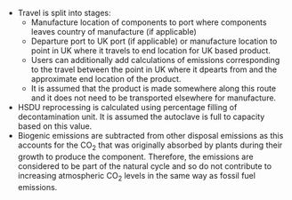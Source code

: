 - Travel is split into stages:
	- Manufacture location of components to port where components leaves country of manufacture (if applicable)
	- Departure port to UK port (if applicable) or manufacture location to point in UK where it travels to end location for UK based product.
	- Users can additionally add calculations of emissions corresponding to the travel between the point in UK where it dpearts from and the approximate end location of the product.
	 - It is assumed that the product is made somewhere along this route and it does not need to be transported elsewhere for manufacture.
- HSDU reprocessing is calculated using percentage filling of decontamination unit. It is assumed the autoclave is full to capacity based on this value.
- Biogenic emissions are subtracted from other disposal emissions as this accounts for the CO$_{2}$ that was originally absorbed by plants during their growth to produce the component. Therefore, the emissions are considered to be part of the natural cycle and so do not contribute to increasing atmospheric CO$_{2}$ levels in the same way as fossil fuel emissions.
